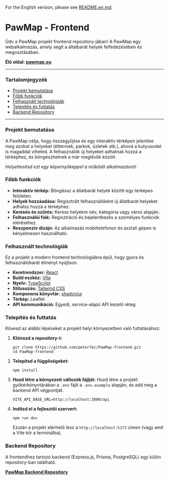 For the English version, please see [README.en.md](./readme.en.md).

# PawMap - Frontend

Üdv a PawMap projekt frontend repository-jában! A PawMap egy webalkalmazás, amely segít a állatbarát helyek felfedezésében és megosztásában.

**Élő oldal:** [**pawmap.eu**](https://pawmap.eu)

---

### Tartalomjegyzék

- [Projekt bemutatása](#projekt-bemutatása)
- [Főbb funkciók](#főbb-funkciók)
- [Felhasznált technológiák](#felhasznált-technológiák)
- [Telepítés és futtatás](#telepítés-és-futtatás)
- [Backend Repository](#backend-repository)

---

### Projekt bemutatása

A PawMap célja, hogy összegyűjtse és egy interaktív térképen jelenítse meg azokat a helyeket (éttermek, parkok, üzletek stb.), ahová a kutyusodat is magaddal viheted. A felhasználók új helyeket adhatnak hozzá a térképhez, és böngészhetnek a már meglévők között.

_Helyettesítsd ezt egy képernyőképpel a működő alkalmazásról:_

### Főbb funkciók

- **Interaktív térkép:** Böngéssz a állatbarát helyek között egy térképes felületen.
- **Helyek hozzáadása:** Regisztrált felhasználóként új állatbarát helyeket adhatsz hozzá a térképhez.
- **Keresés és szűrés:** Keress helyekre név, kategória vagy város alapján.
- **Felhasználói fiók:** Regisztráció és bejelentkezés a személyes funkciók eléréséhez.
- **Reszponzív dizájn:** Az alkalmazás mobiltelefonon és asztali gépen is kényelmesen használható.

### Felhasznált technológiák

Ez a projekt a modern frontend technológiákra épül, hogy gyors és felhasználóbarát élményt nyújtson.

- **Keretrendszer:** [React](https://reactjs.org/)
- **Build eszköz:** [Vite](https://vitejs.dev/)
- **Nyelv:** [TypeScript](https://www.typescriptlang.org/)
- **Stílusozás:** [Tailwind CSS](https://tailwindcss.com/)
- **Komponens könyvtár:** [shadcn/ui](https://ui.shadcn.com/)
- **Térkép:** Leaflet
- **API kommunikáció:** Egyedi, service-alapú API kezelő réteg

### Telepítés és futtatás

Kövesd az alábbi lépéseket a projekt helyi környezetben való futtatásához:

1.  **Klónozd a repository-t:**

    ```
    git clone https://github.com/peter7ec/PawMap-frontend.git
    cd PawMap-frontend
    ```

2.  **Telepítsd a függőségeket:**

    ```
    npm install
    ```

3.  **Hozd létre a környezeti változók fájlját:**
    Hozd létre a projekt gyökérkönyvtárában a `.env` fájlt a `.env.example` alapján, és add meg a backend API végpontját.

    ```
    VITE_API_BASE_URL=http://localhost:3000/api
    ```

4.  **Indítsd el a fejlesztői szervert:**
    ```
    npm run dev
    ```
    Ezután a projekt elérhető lesz a `http://localhost:5173` címen (vagy amit a Vite kiír a terminálba).

### Backend Repository

A frontendhez tartozó backend (Express.js, Prisma, PostgreSQL) egy külön repository-ban található.

[**PawMap Backend Repository**](https://github.com/peter7ec/PawMap-backend)
